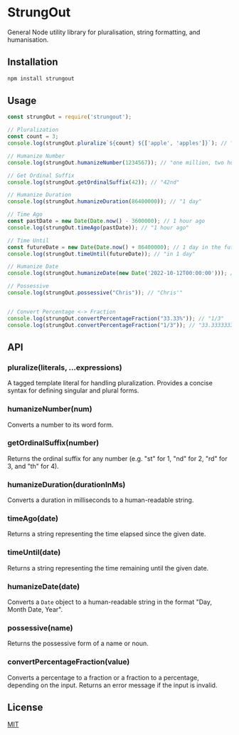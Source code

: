 # StrungOut
General Node utility library for pluralisation, string formatting, and humanisation.
## Installation
```bash
npm install strungout
```

## Usage
```javascript
const strungOut = require('strungout');

// Pluralization
const count = 3;
console.log(strungOut.pluralize`${count} ${['apple', 'apples']}`); // "3 apples"

// Humanize Number
console.log(strungOut.humanizeNumber(1234567)); // "one million, two hundred thirty-four thousand, five hundred sixty-seven"

// Get Ordinal Suffix
console.log(strungOut.getOrdinalSuffix(42)); // "42nd"

// Humanize Duration
console.log(strungOut.humanizeDuration(86400000)); // "1 day"

// Time Ago
const pastDate = new Date(Date.now() - 3600000); // 1 hour ago
console.log(strungOut.timeAgo(pastDate)); // "1 hour ago"

// Time Until
const futureDate = new Date(Date.now() + 86400000); // 1 day in the future
console.log(strungOut.timeUntil(futureDate)); // "in 1 day"

// Humanize Date
console.log(strungOut.humanizeDate(new Date('2022-10-12T00:00:00'))); // "Wednesday, the 12th of October, 2022"

// Possessive
console.log(strungOut.possessive("Chris")); // "Chris'"


// Convert Percentage <-> Fraction
console.log(strungOut.convertPercentageFraction("33.33%")); // "1/3"
console.log(strungOut.convertPercentageFraction("1/3")); // "33.33333333333333%"
```

## API
### pluralize(literals, ...expressions)
A tagged template literal for handling pluralization. Provides a concise syntax for defining singular and plural forms.

### humanizeNumber(num)
Converts a number to its word form.

### getOrdinalSuffix(number)
Returns the ordinal suffix for any number (e.g. "st" for 1, "nd" for 2, "rd" for 3, and "th" for 4).

### humanizeDuration(durationInMs)
Converts a duration in milliseconds to a human-readable string.

### timeAgo(date)
Returns a string representing the time elapsed since the given date.

### timeUntil(date)
Returns a string representing the time remaining until the given date.

### humanizeDate(date)
Converts a `Date` object to a human-readable string in the format "Day, Month Date, Year".

### possessive(name)
Returns the possessive form of a name or noun.

### convertPercentageFraction(value)
Converts a percentage to a fraction or a fraction to a percentage, depending on the input. Returns an error message if the input is invalid.

## License
[MIT](LICENSE)